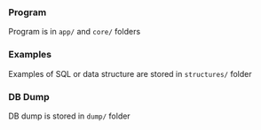 ### Program
Program is in `app/` and `core/` folders

### Examples
Examples of SQL or data structure are stored in `structures/` folder

### DB Dump
DB dump is stored in `dump/` folder